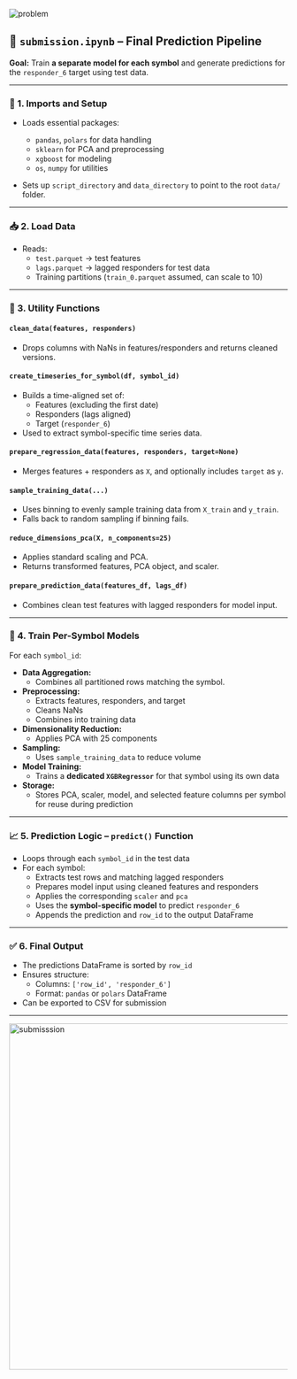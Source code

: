 
![problem](https://github.com/user-attachments/assets/8a5d2d12-9441-4cf7-8bf8-4ed3875c4acb)

## 📓 `submission.ipynb` – Final Prediction Pipeline

**Goal:** Train **a separate model for each symbol** and generate predictions for the `responder_6` target using test data.

---

### 🧩 1. Imports and Setup

- Loads essential packages:
  - `pandas`, `polars` for data handling  
  - `sklearn` for PCA and preprocessing  
  - `xgboost` for modeling  
  - `os`, `numpy` for utilities

- Sets up `script_directory` and `data_directory` to point to the root `data/` folder.

---

### 📥 2. Load Data

- Reads:
  - `test.parquet` → test features  
  - `lags.parquet` → lagged responders for test data  
  - Training partitions (`train_0.parquet` assumed, can scale to 10)

---

### 🧼 3. Utility Functions

#### `clean_data(features, responders)`
- Drops columns with NaNs in features/responders and returns cleaned versions.

#### `create_timeseries_for_symbol(df, symbol_id)`
- Builds a time-aligned set of:
  - Features (excluding the first date)
  - Responders (lags aligned)
  - Target (`responder_6`)
- Used to extract symbol-specific time series data.

#### `prepare_regression_data(features, responders, target=None)`
- Merges features + responders as `X`, and optionally includes `target` as `y`.

#### `sample_training_data(...)`
- Uses binning to evenly sample training data from `X_train` and `y_train`.
- Falls back to random sampling if binning fails.

#### `reduce_dimensions_pca(X, n_components=25)`
- Applies standard scaling and PCA.
- Returns transformed features, PCA object, and scaler.

#### `prepare_prediction_data(features_df, lags_df)`
- Combines clean test features with lagged responders for model input.

---

### 🧠 4. Train Per-Symbol Models

For each `symbol_id`:
- **Data Aggregation:**
  - Combines all partitioned rows matching the symbol.
- **Preprocessing:**
  - Extracts features, responders, and target  
  - Cleans NaNs  
  - Combines into training data
- **Dimensionality Reduction:**
  - Applies PCA with 25 components
- **Sampling:**
  - Uses `sample_training_data` to reduce volume
- **Model Training:**
  - Trains a **dedicated `XGBRegressor`** for that symbol using its own data
- **Storage:**
  - Stores PCA, scaler, model, and selected feature columns per symbol for reuse during prediction

---

### 📈 5. Prediction Logic – `predict()` Function

- Loops through each `symbol_id` in the test data
- For each symbol:
  - Extracts test rows and matching lagged responders
  - Prepares model input using cleaned features and responders
  - Applies the corresponding `scaler` and `pca`
  - Uses the **symbol-specific model** to predict `responder_6`
  - Appends the prediction and `row_id` to the output DataFrame

---

### ✅ 6. Final Output

- The predictions DataFrame is sorted by `row_id`
- Ensures structure:
  - Columns: `['row_id', 'responder_6']`
  - Format: `pandas` or `polars` DataFrame
- Can be exported to CSV for submission

---

<img width="626" alt="submisssion" src="https://github.com/user-attachments/assets/57f1e520-0f6b-4080-922e-e85e7db3ed72" />

